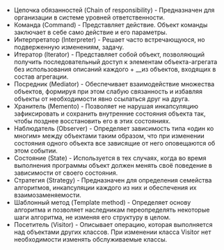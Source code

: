 - Цепочка обязанностей (Chain of responsibility) - Предназначен для организации в системе уровней ответственности.
- Команда (Command) - Представляет действие. Объект команды заключает в себе само действие и его параметры.
- Интерпретатор (Interpreter) - Решает часто встречающуюся, но подверженную изменениям, задачу.
- Итератор (Iterator) - Представляет собой объект, позволяющий получить последовательный доступ к элементам объекта-агрегата без использования описаний каждого + __из объектов, входящих в состав агрегации.
- Посредник (Mediator) - Обеспечивает взаимодействие множества объектов, формируя при этом слабую связанность и избавляя объекты от необходимости явно ссылаться друг на друга.
- Хранитель (Memento) - Позволяет не нарушая инкапсуляцию зафиксировать и сохранить внутренние состояния объекта так, чтобы позднее восстановить его в этих состояниях.
- Наблюдатель (Observer) - Определяет зависимость типа «один ко многим» между объектами таким образом, что при изменении состояния одного объекта все зависящие от него оповещаются об этом событии.
- Состояние (State) - Используется в тех случаях, когда во время выполнения программы объект должен менять своё поведение в зависимости от своего состояния.
- Стратегия (Strategy) - Предназначен для определения семейства алгоритмов, инкапсуляции каждого из них и обеспечения их взаимозаменяемости.
- Шаблонный метод (Template method) - Определяет основу алгоритма и позволяет наследникам переопределять некоторые шаги алгоритма, не изменяя его структуру в целом.
- Посетитель (Visitor) - Описывает операцию, которая выполняется над объектами других классов. При изменении класса Visitor нет необходимости изменять обслуживаемые классы.